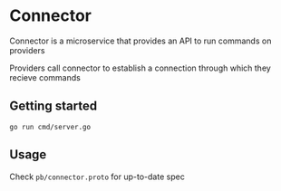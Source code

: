 # Connector

Connector is a microservice that provides an API to run commands on providers

Providers call connector to establish a connection through which they recieve commands

## Getting started
```shell
go run cmd/server.go
```

## Usage
Check `pb/connector.proto` for up-to-date spec
